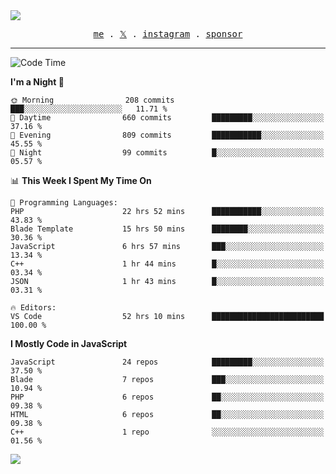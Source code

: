 <img style="bottom: 800px;" src="https://imgur.com/rilHVxA.png"/>
<p align="center">
  <samp>
    <a href="https://fayln.com">me</a> .
    <!-- <a href="https://fayln.com/projects">projects</a> . -->
    <a href="https://go.fayln.com/twitter">𝕏</a> .
    <a href="https://go.fayln.com/instagram">instagram</a> .
<!--     <a href="https://go.fayln.com/polywork">polywork</a> . -->
    <a href="https://github.com/sponsors/faridhnzz">sponsor</a>
  </samp>
</p>

---
<!--START_SECTION:waka-->
![Code Time](http://img.shields.io/badge/Code%20Time-2%2C849%20hrs%2028%20mins-blue)

**I'm a Night 🦉** 

```text
🌞 Morning                208 commits         ███░░░░░░░░░░░░░░░░░░░░░░   11.71 % 
🌆 Daytime                660 commits         █████████░░░░░░░░░░░░░░░░   37.16 % 
🌃 Evening                809 commits         ███████████░░░░░░░░░░░░░░   45.55 % 
🌙 Night                  99 commits          █░░░░░░░░░░░░░░░░░░░░░░░░   05.57 % 
```


📊 **This Week I Spent My Time On** 

```text
💬 Programming Languages: 
PHP                      22 hrs 52 mins      ███████████░░░░░░░░░░░░░░   43.83 % 
Blade Template           15 hrs 50 mins      ████████░░░░░░░░░░░░░░░░░   30.36 % 
JavaScript               6 hrs 57 mins       ███░░░░░░░░░░░░░░░░░░░░░░   13.34 % 
C++                      1 hr 44 mins        █░░░░░░░░░░░░░░░░░░░░░░░░   03.34 % 
JSON                     1 hr 43 mins        █░░░░░░░░░░░░░░░░░░░░░░░░   03.31 % 

🔥 Editors: 
VS Code                  52 hrs 10 mins      █████████████████████████   100.00 % 
```

**I Mostly Code in JavaScript** 

```text
JavaScript               24 repos            █████████░░░░░░░░░░░░░░░░   37.50 % 
Blade                    7 repos             ███░░░░░░░░░░░░░░░░░░░░░░   10.94 % 
PHP                      6 repos             ██░░░░░░░░░░░░░░░░░░░░░░░   09.38 % 
HTML                     6 repos             ██░░░░░░░░░░░░░░░░░░░░░░░   09.38 % 
C++                      1 repo              ░░░░░░░░░░░░░░░░░░░░░░░░░   01.56 % 
```




<!--END_SECTION:waka-->

![](https://hit.yhype.me/github/profile?user_id=29797712)
